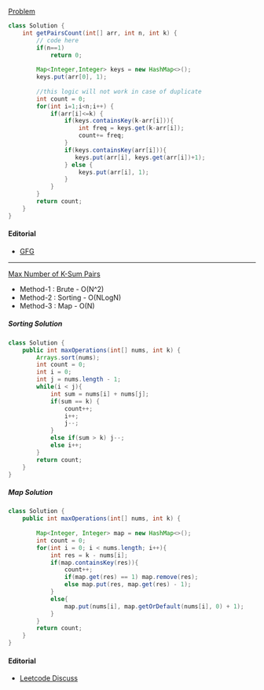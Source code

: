 [Problem](https://practice.geeksforgeeks.org/problems/count-pairs-with-given-sum5022/1)

```java
class Solution {
    int getPairsCount(int[] arr, int n, int k) {
        // code here
        if(n==1)
            return 0;
            
        Map<Integer,Integer> keys = new HashMap<>();
        keys.put(arr[0], 1);
        
        //this logic will not work in case of duplicate
        int count = 0;
        for(int i=1;i<n;i++) {
            if(arr[i]<=k) { 
                if(keys.containsKey(k-arr[i])){
                    int freq = keys.get(k-arr[i]);
                    count+= freq;
                }
                if(keys.containsKey(arr[i])){
                   keys.put(arr[i], keys.get(arr[i])+1); 
                } else {
                    keys.put(arr[i], 1);
                }
            }
        }
        return count;
    }
}
```
#### Editorial
* [GFG](https://www.geeksforgeeks.org/count-pairs-with-given-sum/)

---

[Max Number of K-Sum Pairs](https://leetcode.com/problems/max-number-of-k-sum-pairs/)

* Method-1 : Brute - O(N^2)
* Method-2 : Sorting - O(NLogN)
* Method-3 : Map - O(N)

##### Sorting Solution
```java
class Solution {
    public int maxOperations(int[] nums, int k) {
        Arrays.sort(nums);
        int count = 0;
        int i = 0;
        int j = nums.length - 1;
        while(i < j){
            int sum = nums[i] + nums[j];
            if(sum == k) {
                count++;
                i++;
                j--;
            }
            else if(sum > k) j--;
            else i++;
        }
        return count;
    }
}
```

##### Map Solution
```java
class Solution {
    public int maxOperations(int[] nums, int k) {
        
        Map<Integer, Integer> map = new HashMap<>();
        int count = 0;
        for(int i = 0; i < nums.length; i++){
            int res = k - nums[i];
            if(map.containsKey(res)){
                count++;
                if(map.get(res) == 1) map.remove(res);
                else map.put(res, map.get(res) - 1);
            }
            else{
                map.put(nums[i], map.getOrDefault(nums[i], 0) + 1);
            }
        }
        return count;
    }
}
```

#### Editorial
* [Leetcode Discuss](https://leetcode.com/problems/max-number-of-k-sum-pairs/discuss/2005922/Going-from-O(N2)-greater-O(NlogN)-greater-O(N)-%2B-MEME)

